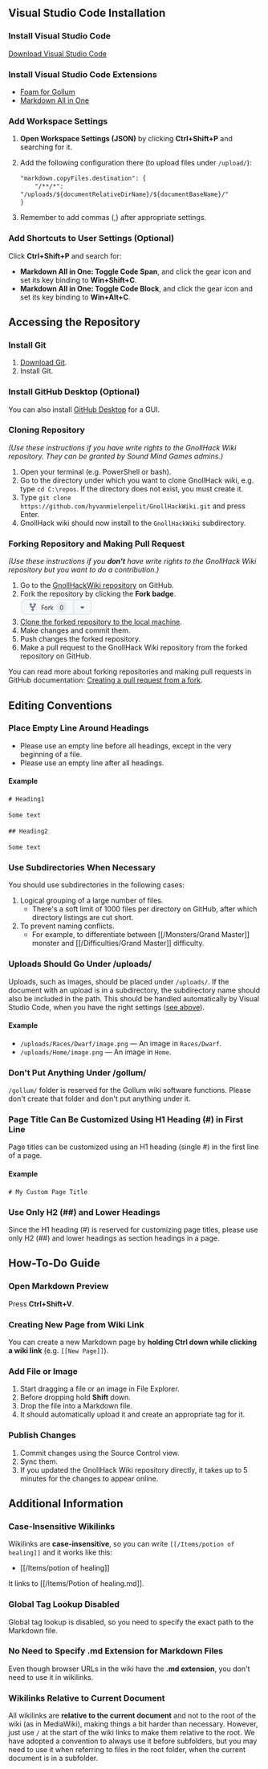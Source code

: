 ## Visual Studio Code Installation

### Install Visual Studio Code

[Download Visual Studio Code](https://code.visualstudio.com/)

### Install Visual Studio Code Extensions

- [Foam for Gollum](https://marketplace.visualstudio.com/items?itemName=Hyvnmielenpelitry.foam-vscode-gollum)
- [Markdown All in One](https://marketplace.visualstudio.com/items?itemName=yzhang.markdown-all-in-one)

### Add Workspace Settings

1. **Open Workspace Settings (JSON)** by clicking **Ctrl+Shift+P** and searching for it.
2. Add the following configuration there (to upload files under `/upload/`):
    ```
    "markdown.copyFiles.destination": {
        "/**/*": "/uploads/${documentRelativeDirName}/${documentBaseName}/"
    }
    ```

3. Remember to add commas (,) after appropriate settings.

### Add Shortcuts to User Settings (Optional)

Click **Ctrl+Shift+P** and search for:

- **Markdown All in One: Toggle Code Span**, and click the gear icon and set its key binding to **Win+Shift+C**.
- **Markdown All in One: Toggle Code Block**, and click the gear icon and set its key binding to **Win+Alt+C**.

## Accessing the Repository

### Install Git

1. [Download Git](https://git-scm.com/downloads). 
2. Install Git.

### Install GitHub Desktop (Optional)

You can also install [GitHub Desktop](https://desktop.github.com/download/) for a GUI.

### Cloning Repository

*(Use these instructions if you have write rights to the GnollHack Wiki repository. They can be granted by Sound Mind Games admins.)*

1. Open your terminal (e.g. PowerShell or bash).
2. Go to the directory under which you want to clone GnollHack wiki, e.g. type `cd C:\repos`. If the directory does not exist, you must create it.
3. Type `git clone https://github.com/hyvanmielenpelit/GnollHackWiki.git` and press Enter.
4. GnollHack wiki should now install to the `GnollHackWiki` subdirectory.

### Forking Repository and Making Pull Request

*(Use these instructions if you **don't** have write rights to the GnollHack Wiki repository but you want to do a contribution.)*

1. Go to the [GnollHackWiki repository](https://github.com/hyvanmielenpelit/GnollHackWiki) on GitHub.
2. Fork the repository by clicking the **Fork badge**. <br />
   <img src="uploads/Editing Wiki with Visual Studio Code/github-fork.png" alt="GitHub Fork" height="36" />
3. [Clone the forked repository to the local machine](https://docs.github.com/en/repositories/creating-and-managing-repositories/cloning-a-repository).
4. Make changes and commit them.
5. Push changes the forked repository.
6. Make a pull request to the GnollHack Wiki repository from the forked repository on GitHub.

You can read more about forking repositories and making pull requests in GitHub documentation: [Creating a pull request from a fork](https://docs.github.com/en/pull-requests/collaborating-with-pull-requests/proposing-changes-to-your-work-with-pull-requests/creating-a-pull-request-from-a-fork).

## Editing Conventions

### Place Empty Line Around Headings

- Please use an empty line before all headings, except in the very beginning of a file.
- Please use an empty line after all headings.

#### Example

```
# Heading1

Some text

## Heading2

Some text
```

### Use Subdirectories When Necessary

You should use subdirectories in the following cases:

1. Logical grouping of a large number of files.
   - There's a soft limit of 1000 files per directory on GitHub, after which directory listings are cut short.
2. To prevent naming conflicts.
   - For example, to differentiate between [[/Monsters/Grand Master]] monster and [[/Difficulties/Grand Master]] difficulty.

### Uploads Should Go Under /uploads/

Uploads, such as images, should be placed under `/uploads/`. If the document with an upload is in a subdirectory, the subdirectory name should also be included in the path. This should be handled automatically by Visual Studio Code, when you have the right settings ([see above](#add-workspace-settings)).

#### Example

- `/uploads/Races/Dwarf/image.png` — An image in `Races/Dwarf`.
- `/uploads/Home/image.png` — An image in `Home`.

### Don't Put Anything Under /gollum/

`/gollum/` folder is reserved for the Gollum wiki software functions. Please don't create that folder and don't put anything under it.

### Page Title Can Be Customized Using H1 Heading (#) in First Line

Page titles can be customized using an H1 heading (single #) in the first line of a page.

#### Example

```
# My Custom Page Title
```

### Use Only H2 (##) and Lower Headings

Since the H1 heading (#) is reserved for customizing page titles, please use only H2 (##) and lower headings as section headings in a page.

## How-To-Do Guide

### Open Markdown Preview

Press **Ctrl+Shift+V**.

### Creating New Page from Wiki Link

You can create a new Markdown page by **holding Ctrl down while clicking a wiki link** (e.g. `[[New Page]]`).

### Add File or Image

1. Start dragging a file or an image in File Explorer.
2. Before dropping hold **Shift** down.
3. Drop the file into a Markdown file.
4. It should automatically upload it and create an appropriate tag for it.

### Publish Changes

1. Commit changes using the Source Control view.
2. Sync them.
3. If you updated the GnollHack Wiki repository directly, it takes up to 5 minutes for the changes to appear online.

## Additional Information

### Case-Insensitive Wikilinks

Wikilinks are **case-insensitive**, so you can write `[[/Items/potion of healing]]` and it works like this:
- [[/Items/potion of healing]]

It links to [[/Items/Potion of healing.md]].
  
### Global Tag Lookup Disabled

Global tag lookup is disabled, so you need to specify the exact path to the Markdown file.

### No Need to Specify .md Extension for Markdown Files

Even though browser URLs in the wiki have the **.md extension**, you don't need to use it in wikilinks.

### Wikilinks Relative to Current Document

All wikilinks are **relative to the current document** and not to the root of the wiki (as in MediaWiki), making things a bit harder than necessary. However, just use `/` at the start of the wiki links to make them relative to the root. We have adopted a convention to always use it before subfolders, but you may need to use it when referring to files in the root folder, when the current document is in a subfolder.
